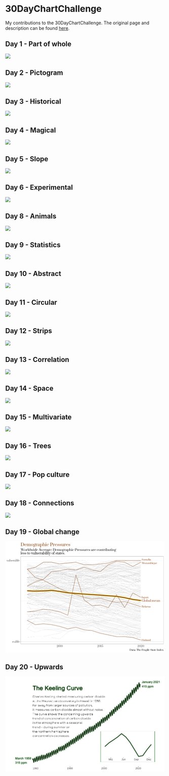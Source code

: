 # 30DayChartChallenge
 
My contributions to the 30DayChartChallenge. The original page and description can be found [here](https://github.com/Z3tt/30DayChartChallenge_Collection2021).

## Day 1 - Part of whole

![](day01_part_of_whole/plot.png)

## Day 2 - Pictogram

![](day02_pictogram/plot.png)

## Day 3 - Historical

![](day03_historical/plot.png)

## Day 4 - Magical

![](day04_magical/plot.png)

## Day 5 - Slope

![](day05_slope/plot.png)

## Day 6 - Experimental

![](day06_experimental/plot.png)

## Day 8 - Animals

![](day08_animals/plot.png)

## Day 9 - Statistics

![](day09_statistics/plot.png)

## Day 10 - Abstract

![](day10_abstract/plot.png)

## Day 11 - Circular

![](day11_circular/plot.png)

## Day 12 - Strips

![](day12_strip/plot.png)

## Day 13 - Correlation

![](day13_correlation/plot.png)

## Day 14 - Space

![](day14_space/plot.png)

## Day 15 - Multivariate

![](day15_multivariate/plot.png)

## Day 16 - Trees

![](day16_trees/plot.png)

## Day 17 - Pop culture

![](day17_pop_culture/plot.png)

## Day 18 - Connections

![](day18_connections/plot.png)

## Day 19 - Global change

![](day19_global_change/plot.png)

## Day 20 - Upwards

![](day20_upwards/plot.png)
